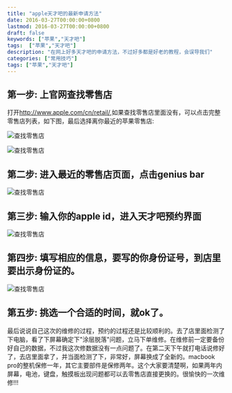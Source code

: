 ```yaml
---
title: "apple天才吧的最新申请方法"
date: 2016-03-27T00:00:00+0800
lastmod: 2016-03-27T00:00:00+0800
draft: false
keywords: ["苹果","天才吧"]
tags:  ["苹果","天才吧"]
description: "在网上好多天才吧的申请方法，不过好多都是好老的教程，会误导我们"
categories: ["常用技巧"]
tags: ["苹果","天才吧"]
---
```


## 第一步: 上官网查找零售店

打开<http://www.apple.com/cn/retail/>,如果查找零售店里面没有，可以点击完整零售店列表，如下图，最后选择离你最近的苹果零售店:

![查找零售店](/imgs/geniusbar/1.png)

![查找零售店](/imgs/geniusbar/2.png)

## 第二步: 进入最近的零售店页面，点击genius bar

![查找零售店](/imgs/geniusbar/3.png)

## 第三步: 输入你的apple id，进入天才吧预约界面

![查找零售店](/imgs/geniusbar/4.png)

## 第四步: 填写相应的信息，要写的你身份证号，到店里要出示身份证的。

![查找零售店](/imgs/geniusbar/5.png)

## 第五步: 挑选一个合适的时间，就ok了。

最后说说自己这次的维修的过程，预约的过程还是比较顺利的。去了店里面检测了下电脑，看了下屏幕确定下"涂层脱落"问题，立马下单维修。在维修前一定要备份好自己的数据，不过我这次修数据没有一点问题了。在第二天下午就打电话说修好了，去店里面拿了，并当面检测了下，非常好，屏幕换成了全新的。macbook pro的整机保修一年，其它主要部件是保修两年。这个大家要清楚啊，如果两年内屏幕，电池，键盘，触摸板出现问题都可以去零售店直接更换的。很愉快的一次维修!!!
